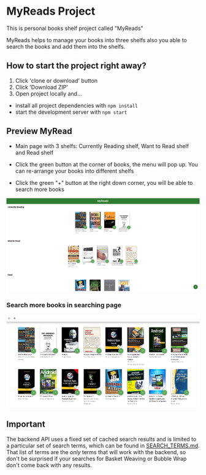 # MyReads Project

This is personal books shelf project called "MyReads"

MyReads helps to manage your books into three shelfs also you able to search the books and add them into the shelfs.

## How to start the project right away?

1. Click 'clone or download' button
2. Click 'Download ZIP'
3. Open project locally and...
* install all project dependencies with `npm install`
* start the development server with `npm start`

## Preview MyRead 

* Main page with 3 shelfs: Currently Reading shelf, Want to Read shelf and Read shelf

* Click the green button at the corner of books, the menu will pop up. You can re-arrange your books into different shelfs

* Click the green "+" button at the right down corner, you will be able to search more books 

![screenShot](img/mainPage.png)


### Search more books in searching page

![screenShot](img/searchPage.png)





## Important
The backend API uses a fixed set of cached search results and is limited to a particular set of search terms, which can be found in [SEARCH_TERMS.md](SEARCH_TERMS.md). That list of terms are the _only_ terms that will work with the backend, so don't be surprised if your searches for Basket Weaving or Bubble Wrap don't come back with any results.

